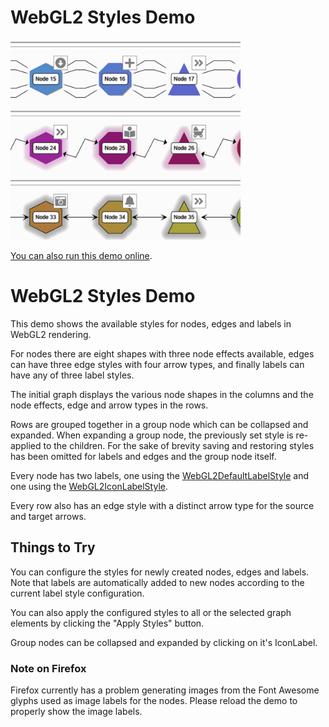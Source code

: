 # WebGL2 Styles Demo

<img src="../../resources/image/webgl-styles.png" alt="demo-thumbnail" height="320"/>

[You can also run this demo online](https://live.yworks.com/demos/style/webgl-styles/index.html).

# WebGL2 Styles Demo

This demo shows the available styles for nodes, edges and labels in WebGL2 rendering.

For nodes there are eight shapes with three node effects available, edges can have three edge styles with four arrow types, and finally labels can have any of three label styles.

The initial graph displays the various node shapes in the columns and the node effects, edge and arrow types in the rows.

Rows are grouped together in a group node which can be collapsed and expanded. When expanding a group node, the previously set style is re-applied to the children. For the sake of brevity saving and restoring styles has been omitted for labels and edges and the group node itself.

Every node has two labels, one using the [WebGL2DefaultLabelStyle](https://docs.yworks.com/yfileshtml/#/api/WebGL2DefaultLabelStyle) and one using the [WebGL2IconLabelStyle](https://docs.yworks.com/yfileshtml/#/api/WebGL2IconLabelStyle).

Every row also has an edge style with a distinct arrow type for the source and target arrows.

## Things to Try

You can configure the styles for newly created nodes, edges and labels. Note that labels are automatically added to new nodes according to the current label style configuration.

You can also apply the configured styles to all or the selected graph elements by clicking the "Apply Styles" button.

Group nodes can be collapsed and expanded by clicking on it's IconLabel.

### Note on Firefox

Firefox currently has a problem generating images from the Font Awesome glyphs used as image labels for the nodes. Please reload the demo to properly show the image labels.
